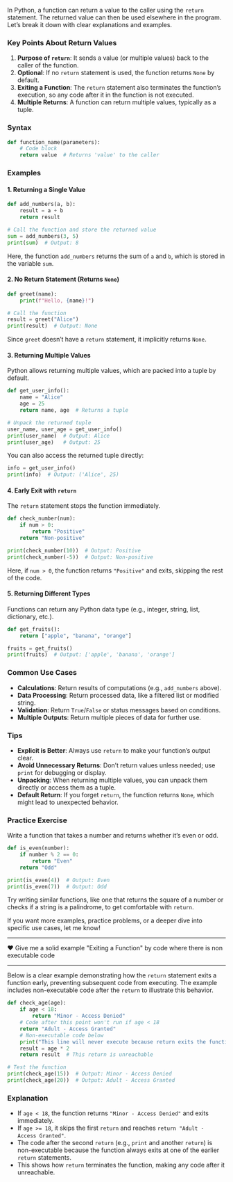 In Python, a function can return a value to the caller using the `return` statement. The returned value can then be used elsewhere in the program. Let’s break it down with clear explanations and examples.

### Key Points About Return Values
1. **Purpose of `return`**: It sends a value (or multiple values) back to the caller of the function.
2. **Optional**: If no `return` statement is used, the function returns `None` by default.
3. **Exiting a Function**: The `return` statement also terminates the function’s execution, so any code after it in the function is not executed.
4. **Multiple Returns**: A function can return multiple values, typically as a tuple.

### Syntax
```python
def function_name(parameters):
    # Code block
    return value  # Returns 'value' to the caller
```

### Examples
#### 1. **Returning a Single Value**
```python
def add_numbers(a, b):
    result = a + b
    return result

# Call the function and store the returned value
sum = add_numbers(3, 5)
print(sum)  # Output: 8
```

Here, the function `add_numbers` returns the sum of `a` and `b`, which is stored in the variable `sum`.

#### 2. **No Return Statement (Returns `None`)**
```python
def greet(name):
    print(f"Hello, {name}!")

# Call the function
result = greet("Alice")
print(result)  # Output: None
```

Since `greet` doesn’t have a `return` statement, it implicitly returns `None`.

#### 3. **Returning Multiple Values**
Python allows returning multiple values, which are packed into a tuple by default.
```python
def get_user_info():
    name = "Alice"
    age = 25
    return name, age  # Returns a tuple

# Unpack the returned tuple
user_name, user_age = get_user_info()
print(user_name)  # Output: Alice
print(user_age)   # Output: 25
```

You can also access the returned tuple directly:
```python
info = get_user_info()
print(info)  # Output: ('Alice', 25)
```

#### 4. **Early Exit with `return`**
The `return` statement stops the function immediately.
```python
def check_number(num):
    if num > 0:
        return "Positive"
    return "Non-positive"

print(check_number(10))  # Output: Positive
print(check_number(-5))  # Output: Non-positive
```

Here, if `num > 0`, the function returns `"Positive"` and exits, skipping the rest of the code.

#### 5. **Returning Different Types**
Functions can return any Python data type (e.g., integer, string, list, dictionary, etc.).
```python
def get_fruits():
    return ["apple", "banana", "orange"]

fruits = get_fruits()
print(fruits)  # Output: ['apple', 'banana', 'orange']
```

### Common Use Cases
- **Calculations**: Return results of computations (e.g., `add_numbers` above).
- **Data Processing**: Return processed data, like a filtered list or modified string.
- **Validation**: Return `True`/`False` or status messages based on conditions.
- **Multiple Outputs**: Return multiple pieces of data for further use.

### Tips
- **Explicit is Better**: Always use `return` to make your function’s output clear.
- **Avoid Unnecessary Returns**: Don’t return values unless needed; use `print` for debugging or display.
- **Unpacking**: When returning multiple values, you can unpack them directly or access them as a tuple.
- **Default Return**: If you forget `return`, the function returns `None`, which might lead to unexpected behavior.

### Practice Exercise
Write a function that takes a number and returns whether it’s even or odd.
```python
def is_even(number):
    if number % 2 == 0:
        return "Even"
    return "Odd"

print(is_even(4))  # Output: Even
print(is_even(7))  # Output: Odd
```

Try writing similar functions, like one that returns the square of a number or checks if a string is a palindrome, to get comfortable with `return`.

If you want more examples, practice problems, or a deeper dive into specific use cases, let me know!


---

❤️ Give me a solid example "Exiting a Function" by code where there is non executable code 


---

Below is a clear example demonstrating how the `return` statement exits a function early, preventing subsequent code from executing. The example includes non-executable code after the `return` to illustrate this behavior.

```python
def check_age(age):
    if age < 18:
        return "Minor - Access Denied"
    # Code after this point won't run if age < 18
    return "Adult - Access Granted"
    # Non-executable code below
    print("This line will never execute because return exits the function")
    result = age * 2
    return result  # This return is unreachable

# Test the function
print(check_age(15))  # Output: Minor - Access Denied
print(check_age(20))  # Output: Adult - Access Granted
```

### Explanation
- If `age < 18`, the function returns `"Minor - Access Denied"` and exits immediately.
- If `age >= 18`, it skips the first `return` and reaches `return "Adult - Access Granted"`.
- The code after the second `return` (e.g., `print` and another `return`) is non-executable because the function always exits at one of the earlier `return` statements.
- This shows how `return` terminates the function, making any code after it unreachable.
